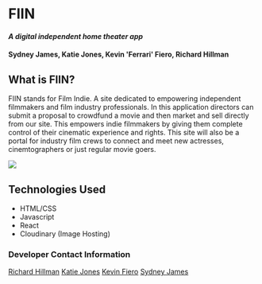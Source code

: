 # FIIN

#### _A digital independent home theater app_

#### Sydney James, Katie Jones, Kevin 'Ferrari' Fiero, Richard Hillman

## What is FIIN?

FIIN stands for Film Indie. A site dedicated to empowering independent filmmakers and film industry professionals. In this application directors can submit a proposal to crowdfund a movie and then market and sell directly from our site. This empowers indie filmmakers by giving them complete control of their cinematic experience and rights. This site will also be a portal for industry film crews to connect and meet new actresses, cinemtographers or just regular movie goers. 

![](front-end/blob/dev/readMeAssets/Fiin.jpg)

## Technologies Used

- HTML/CSS
- Javascript
- React
- Cloudinary (Image Hosting)

### Developer Contact Information

[Richard Hillman](https://www.linkedin.com/in/richard-hillman/)
[Katie Jones](https://www.linkedin.com/in/katiejonesyo/)
[Kevin Fiero](http://www.kevinjfiero.com/)
[Sydney James](https://www.linkedin.com/in/sydjames/)
